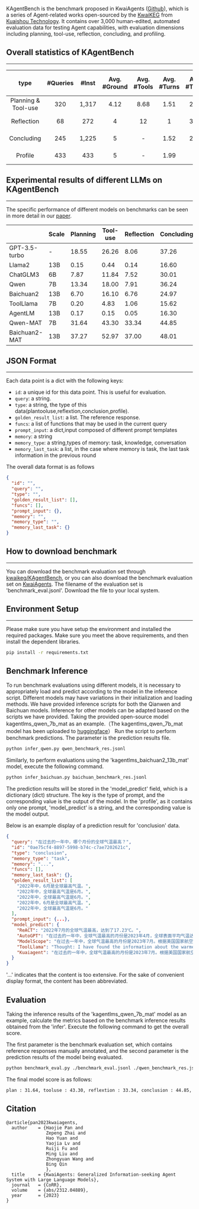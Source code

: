 
KAgentBench is the benchmark proposed in KwaiAgents ([Github](https://github.com/KwaiKEG/KwaiAgents)), which is a series of Agent-related works open-sourced by the [KwaiKEG](https://github.com/KwaiKEG) from [Kuaishou Technology](https://www.kuaishou.com/en). It contains over 3,000 human-edited, automated evaluation data for testing Agent capabilities, with evaluation dimensions including planning, tool-use, reflection, concluding, and profiling.


## Overall statistics of KAgentBench
---

| type| #Queries | #Inst | Avg. #Ground | Avg. #Tools | Avg. #Turns | Avg. #Tasks | Avg. Len-Know | Metric |
| :-------: | :-------:| :-------: | :-------: | :-------: | :-------: | :-------: | :-------: | :-------: |
| Planning & Tool-use  |  320   |  1,317  |  4.12 |  8.68 |  1.51  |  2.21 |  245.31 |  ROUGE-L, EM |
| Reflection  |  68   |  272  |  4 |  12 |  1 |  3.97 |  1369.04 |  ROUGE-L, EM |
| Concluding  |  245   |  1,225 |  5 |  - |  1.52 |  2.14 |  923.96 |  ROUGE-L |
| Profile  |  433   |  433 |  5 |  - |  1.99 |  - |  - |  ROUGE-L |




##  Experimental results of different LLMs on KAgentBench
---
The specific performance of different models on benchmarks can be seen in more detail in our [paper](https://arxiv.org/abs/2312.04889).

|                | Scale | Planning | Tool-use | Reflection | Concluding | Profile | Overall Score |
|----------------|-------|----------|----------|------------|------------|---------|---------------|
| GPT-3.5-turbo  |   -   |  18.55   |  26.26   |    8.06    |   37.26    |  35.42  |     25.63     |
| Llama2         |  13B  |   0.15   |   0.44   |    0.14    |   16.60    |  17.73  |      5.30     |
| ChatGLM3       |  6B   |   7.87   |  11.84   |    7.52    |   30.01    |  30.14  |     15.88     |
| Qwen           |  7B   |  13.34   |  18.00   |    7.91    |   36.24    |  34.99  |     21.17     |
| Baichuan2      |  13B  |   6.70   |  16.10   |    6.76    |   24.97    |  19.08  |     14.89     |
| ToolLlama      |  7B   |   0.20   |   4.83   |    1.06    |   15.62    |  10.66  |      6.04     |
| AgentLM        |  13B  |   0.17   |   0.15   |    0.05    |   16.30    |  15.22  |      4.88     |
| Qwen-MAT       |  7B   |  31.64   |  43.30   |   33.34    |   44.85    |  44.78  |     39.85     |
| Baichuan2-MAT  |  13B  |  37.27   |  52.97   |   37.00    |   48.01    |  41.83  |     45.34     |



## JSON Format
---

Each data point is
a dict with the following keys:
- `id`: a unique id for this data point. This is useful for evaluation.
- `query`: a string.
- `type`: a string, the type of this data(plantooluse,reflextion,conclusion,profile).
- `golden_result_list`: a list. The reference response.
- `funcs`: a list of functions that may be used in the current query
- `prompt_input`: a dict,input composed of different prompt templates
- `memory`: a string
- `memory_type`: a string,types of memory: task, knowledge, conversation
- `memory_last_task`: a list, in the case where memory is task, the last task information in the previous round

The overall data format is as follows
```json
{
  "id": "",
  "query": "",
  "type": "",
  "golden_result_list": [],
  "funcs": [],
  "prompt_input": {},
  "memory": "",
  "memory_type": "",
  "memory_last_task": {}
}
```

## How to download benchmark
---

You can download the benchmark evaluation set through [kwaikeg/KAgentBench](https://huggingface.co/datasets/kwaikeg/KAgentBench/tree/main), or you can also download the benchmark evaluation set on [KwaiAgents](https://github.com/KwaiKEG/KwaiAgents).
The filename of the evaluation set is 'benchmark_eval.jsonl'. Download the file to your local system.

## Environment Setup
---

Please make sure you have setup the environment and installed the required packages. Make sure you meet the above requirements, and then install the dependent libraries.
```bash
pip install -r requirements.txt
```

## Benchmark Inference
To run benchmark evaluations using different models, it is necessary to appropriately load and predict according to the model in the inference script. Different models may have variations in their initialization and loading methods. We have provided inference scripts for both the Qianwen and Baichuan models. Inference for other models can be adapted based on the scripts we have provided.
Taking the provided open-source model kagentlms_qwen_7b_mat as an example.（The kagentlms_qwen_7b_mat model has been uploaded to [huggingface](https://huggingface.co/kwaikeg/kagentlms_qwen_7b_mat)）
Run the script to perform benchmark predictions. The parameter is the prediction results file.
```bash
python infer_qwen.py qwen_benchmark_res.jsonl
```
Similarly, to perform evaluations using the 'kagentlms_baichuan2_13b_mat' model, execute the following command.
```bash
python infer_baichuan.py baichuan_benchmark_res.jsonl
```
The prediction results will be stored in the 'model_predict' field, which is a dictionary (dict) structure. The key is the type of prompt, and the corresponding value is the output of the model. In the 'profile', as it contains only one prompt, 'model_predict' is a string, and the corresponding value is the model output.

Below is an example display of a prediction result for 'conclusion' data.
```json
{
  "query": "在过去的一年中，哪个月份的全球气温最高？",
  "id": "0ae75cf4-8897-5998-b74c-c7ae7202621c",
  "type": "conclusion",
  "memory_type": "task",
  "memory": "...",
  "funcs": [],
  "memory_last_task": {},
  "golden_result_list": [
    "2022年中，6月是全球最高气温。",
    "2022年中，全球最高气温是6月。",
    "2022年中，全球最高气温是6月。",
    "2022年中，6月是全球最高气温。",
    "2022年中，全球最高气温是6月。"
  ],
  "prompt_input": {...},
  "model_predict": {
    "ReACT": "2022年7月的全球气温最高，达到了17.23℃。",
    "AutoGPT": "在过去的一年中，全球气温最高的月份是2023年4月，全球表面平均气温达到了17.23°C，创下了历史新高。这一数据来自于美国国家海洋和大气管理局与美国缅因大学汇编的初步数据。",
    "ModelScope": "在过去一年中，全球气温最高的月份是2023年7月。根据美国国家航空航天局（NASA）和美国国家海洋和大气管理局（NOAA）的最新研究报告，2022年是史上排名第6的最热年份，尽管拉尼娜现象改变了天气模式，抑制了全球气温。然而，2023年7月的全球平均气温达到了17.23℃，超过了7月4日和5日创下的17.18℃的联合纪录，而后者之前曾打破了7月3日创下的17.01℃的纪录。",
    "ToolLlama": "Thought: I have found the information about the warmest month in 2022 in the memory. I will use this information to answer the question and call the Finish function to provide the final answer.\nAction: Finish\nAction Input: {\"return_type\": \"give_answer\", \"final_answer\": \"在2022年，全球最暖的月份是5月，比20世纪平均值高出1.39°F（0.77°C）。\"}",
    "Kuaiagent": "在过去的一年中，全球气温最高的月份是2023年7月。根据美国国家航空航天局（NASA）和美国国家海洋和大气管理局（NOAA）的最新研究报告，2023年7月的全球平均气温达到了17.23℃，超过了19世纪50年代有仪器记录以来的任何一个月。"
  }
}
```
'...' indicates that the content is too extensive. For the sake of convenient display format, the content has been abbreviated.






## Evaluation
Taking the inference results of the 'kagentlms_qwen_7b_mat' model as an example, calculate the metrics based on the benchmark inference results obtained from the 'infer'. Execute the following command to get the overall score.

The first parameter is the benchmark evaluation set, which contains reference responses manually annotated, and the second parameter is the prediction results of the model being evaluated.
```bash
python benchmark_eval.py ./benchmark_eval.jsonl ./qwen_benchmark_res.jsonl
```
The final model score is as follows:
```bash
plan : 31.64, tooluse : 43.30, reflextion : 33.34, conclusion : 44.85, profile : 44.78, overall : 39.85
```

## Citation
```
@article{pan2023kwaiagents,
  author    = {Haojie Pan and
               Zepeng Zhai and
               Hao Yuan and
               Yaojia Lv and
               Ruiji Fu and
               Ming Liu and
               Zhongyuan Wang and
               Bing Qin
               },
  title     = {KwaiAgents: Generalized Information-seeking Agent System with Large Language Models},
  journal   = {CoRR},
  volume    = {abs/2312.04889},
  year      = {2023}
}
```